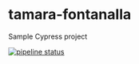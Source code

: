 # tamara-fontanalla
Sample Cypress project

[![pipeline status](https://gitlab.com/wlsf82/mentoring-tamara/badges/learning-tamara_fontanella/pipeline.svg)](https://gitlab.com/wlsf82/mentoring-tamara/commits/learning-tamara_fontanella)